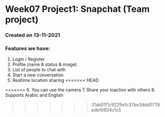 # Week07 Project1: Snapchat (Team project)

### Created on 13-11-2021

### Features we have:
1. Login / Register
2. Profile (name & status & image)
3. List of people to chat with
4. Start a new conversation
5. Realtime location sharing
<<<<<<< HEAD

=======
6. You can use the camera
7. Share your loaction with others
8. Supports Arabic and English
>>>>>>> 31ab01f1c9229e1c37be3ddd0778edbf0604c1c5


